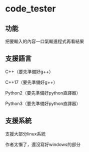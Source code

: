 # code_tester

## 功能

把要輸入的內容一口氣輸進程式再看結果<p>
<p>
  
## 支援語言

C++（要先準備好g++）<p>
C++17（要先準備好g++）<p>
Python2（要先準備好python直譯器）<p>
Python3（要先準備好python直譯器）<p>

## 支援系統

支援大部分linux系統<p>
作者太懶了，還沒寫好windows的部分<p>
